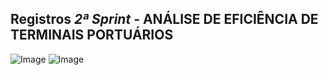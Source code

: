 ## Registros *2ª Sprint* - ANÁLISE DE EFICIÊNCIA DE TERMINAIS PORTUÁRIOS


![Image](https://github.com/user-attachments/assets/2aa0bd82-444d-45b8-8ada-e352e8f1cd8d)
![Image](https://github.com/user-attachments/assets/752d89c3-2ce2-4cfa-87ef-fcd18bd2bd7c)

